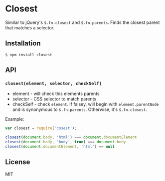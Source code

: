 # Closest

Similar to jQuery's `$.fn.closest` and `$.fn.parents`.
Finds the closest parent that matches a selector.

## Installation

    $ npm install closest

## API

### `closest(element, selector, checkSelf)`

* element - will check this elements parents
* selector - CSS selector to match parents
* checkSelf - check `element`.
  If falsey, will begin with `element.parentNode` and is synonymous to `$.fn.parents`.
  Otherwise, it's `$.fn.closest`.

Example:

```javascript
var closest = require('cosest');

closest(document.body, 'html') === document.documentElement
closest(document.body, 'body', true) === document.body
closest(document.documentElement, 'html') == null
```

## License

  MIT

